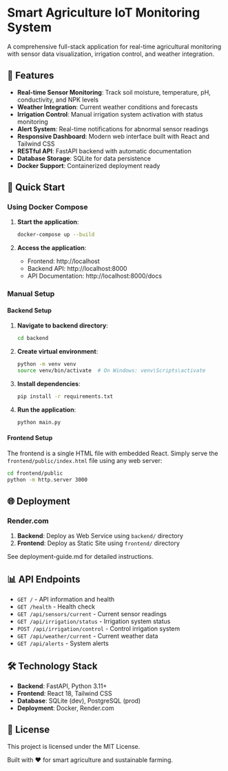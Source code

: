 # Smart Agriculture IoT Monitoring System

A comprehensive full-stack application for real-time agricultural monitoring with sensor data visualization, irrigation control, and weather integration.

## 🌱 Features

- **Real-time Sensor Monitoring**: Track soil moisture, temperature, pH, conductivity, and NPK levels
- **Weather Integration**: Current weather conditions and forecasts
- **Irrigation Control**: Manual irrigation system activation with status monitoring
- **Alert System**: Real-time notifications for abnormal sensor readings
- **Responsive Dashboard**: Modern web interface built with React and Tailwind CSS
- **RESTful API**: FastAPI backend with automatic documentation
- **Database Storage**: SQLite for data persistence
- **Docker Support**: Containerized deployment ready

## 🚀 Quick Start

### Using Docker Compose

1. **Start the application**:
   ```bash
   docker-compose up --build
   ```

2. **Access the application**:
   - Frontend: http://localhost
   - Backend API: http://localhost:8000
   - API Documentation: http://localhost:8000/docs

### Manual Setup

#### Backend Setup

1. **Navigate to backend directory**:
   ```bash
   cd backend
   ```

2. **Create virtual environment**:
   ```bash
   python -m venv venv
   source venv/bin/activate  # On Windows: venv\Scripts\activate
   ```

3. **Install dependencies**:
   ```bash
   pip install -r requirements.txt
   ```

4. **Run the application**:
   ```bash
   python main.py
   ```

#### Frontend Setup

The frontend is a single HTML file with embedded React. Simply serve the `frontend/public/index.html` file using any web server:

```bash
cd frontend/public
python -m http.server 3000
```

## 🌐 Deployment

### Render.com

1. **Backend**: Deploy as Web Service using `backend/` directory
2. **Frontend**: Deploy as Static Site using `frontend/` directory

See deployment-guide.md for detailed instructions.

## 📊 API Endpoints

- `GET /` - API information and health
- `GET /health` - Health check
- `GET /api/sensors/current` - Current sensor readings
- `GET /api/irrigation/status` - Irrigation system status
- `POST /api/irrigation/control` - Control irrigation system
- `GET /api/weather/current` - Current weather data
- `GET /api/alerts` - System alerts

## 🛠️ Technology Stack

- **Backend**: FastAPI, Python 3.11+
- **Frontend**: React 18, Tailwind CSS
- **Database**: SQLite (dev), PostgreSQL (prod)
- **Deployment**: Docker, Render.com

## 📄 License

This project is licensed under the MIT License.

Built with ❤️ for smart agriculture and sustainable farming.
